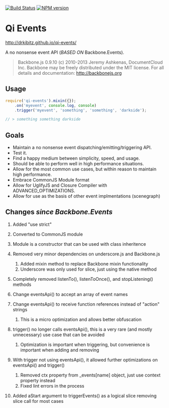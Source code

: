 [![Build Status](https://travis-ci.org/drkibitz/qi-events.png?branch=master)](https://travis-ci.org/drkibitz/qi-events)
[![NPM version](https://badge.fury.io/js/qi-events.png)](http://badge.fury.io/js/qi-events)

# Qi Events

http://drkibitz.github.io/qi-events/

A no nonsense event API (*BASED ON* Backbone.Events).

> Backbone.js 0.9.10
> (c) 2010-2013 Jeremy Ashkenas, DocumentCloud Inc.
> Backbone may be freely distributed under the MIT license.
> For all details and documentation:
> http://backbonejs.org

## Usage

```javascript
require('qi-events').mixin({});
	.on('myevent', console.log, console)
	.trigger('myevent', 'something', 'something', 'darkside');

// > something something darkside
```

## Goals

- Maintain a no nonsense event dispatching/emitting/triggering API.
- Test it.
- Find a happy medium between simplicity, speed, and usage.
- Should be able to perform well in high performance situations.
- Allow for the most common use cases, but within reason to maintain high performance.
- Embrace CommonJS Module format
- Allow for UglifyJS and Closure Compiler with ADVANCED_OPTIMIZATIONS.
- Allow for use as the basis of other event implmentations (scenegraph)

## Changes *since Backbone.Events*

1. Added "use strict"
2. Converted to CommonJS module
3. Module is a constructor that can be used with class inheritence
4. Removed very minor dependencies on underscore.js and Backbone.js

	1. Added mixin method to replace Backbone mixin functionality
	2. Underscore was only used for slice, just using the native method

5. Completely removed listenTo(), listenToOnce(), and stopListening() methods
6. Change eventsApi() to accept an array of event names
7. Change eventsApi() to receive function references instead of "action" strings

	1. This is a micro optimization and allows better obfuscation

8. trigger() no longer calls eventsApi(), this is a very rare (and mostly unnecessary) use case that can be avoided

	1. Optimization is important when triggering, but convenience is important when adding and removing

9. With trigger not using eventsApi(), it allowed further optimizations on eventsApi() and trigger()

	1. Removed ctx property from _events[name] object, just use context property instead
	2. Fixed lint errors in the process

10. Added aStart argument to triggerEvents() as a logical slice removing slice call for most cases
